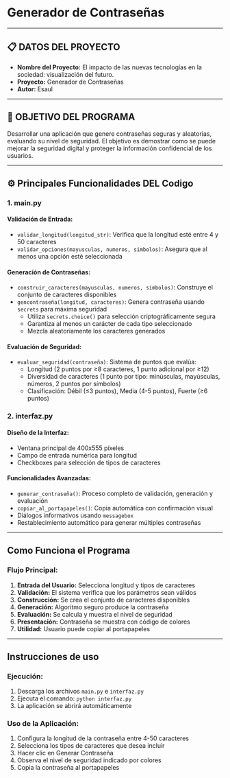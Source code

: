# Generador de Contraseñas

---

## 📋 **DATOS DEL PROYECTO**

- **Nombre del Proyecto:** El impacto de las nuevas tecnologías en la sociedad: visualización del futuro.
- **Proyecto:** Generador de Contraseñas
- **Autor:** Esaul

---

## 🎯 **OBJETIVO DEL PROGRAMA**

Desarrollar una aplicación que genere contraseñas seguras y aleatorias, evaluando su nivel de seguridad. El objetivo es demostrar como se puede mejorar la seguridad digital y proteger la información confidencial de los usuarios.

---

## ⚙️ **Principales Funcionalidades DEL Codigo**

### **1. main.py**

#### **Validación de Entrada:**
- `validar_longitud(longitud_str)`: Verifica que la longitud esté entre 4 y 50 caracteres
- `validar_opciones(mayusculas, numeros, simbolos)`: Asegura que al menos una opción esté seleccionada

#### **Generación de Contraseñas:**
- `construir_caracteres(mayusculas, numeros, simbolos)`: Construye el conjunto de caracteres disponibles
- `gencontraseña(longitud, caracteres)`: Genera contraseña usando `secrets` para máxima seguridad
  - Utiliza `secrets.choice()` para selección criptográficamente segura
  - Garantiza al menos un carácter de cada tipo seleccionado
  - Mezcla aleatoriamente los caracteres generados

#### **Evaluación de Seguridad:**
- `evaluar_seguridad(contraseña)`: Sistema de puntos que evalúa:
  - Longitud (2 puntos por ≥8 caracteres, 1 punto adicional por ≥12)
  - Diversidad de caracteres (1 punto por tipo: minúsculas, mayúsculas, números, 2 puntos por símbolos)
  - Clasificación: Débil (≤3 puntos), Media (4-5 puntos), Fuerte (≥6 puntos)

### **2. interfaz.py**

#### **Diseño de la Interfaz:**
- Ventana principal de 400x555 píxeles
- Campo de entrada numérica para longitud
- Checkboxes para selección de tipos de caracteres

#### **Funcionalidades Avanzadas:**
- `generar_contraseña()`: Proceso completo de validación, generación y evaluación
- `copiar_al_portapapeles()`: Copia automática con confirmación visual
- Diálogos informativos usando `messagebox`
- Restablecimiento automático para generar múltiples contraseñas

---

## **Como Funciona el Programa**

### **Flujo Principal:**
1. **Entrada del Usuario:** Selecciona longitud y tipos de caracteres
2. **Validación:** El sistema verifica que los parámetros sean válidos
3. **Construcción:** Se crea el conjunto de caracteres disponibles
4. **Generación:** Algoritmo seguro produce la contraseña
5. **Evaluación:** Se calcula y muestra el nivel de seguridad
6. **Presentación:** Contraseña se muestra con código de colores
7. **Utilidad:** Usuario puede copiar al portapapeles

---

## **Instrucciones de uso**

### **Ejecución:**
1. Descarga los archivos `main.py` e `interfaz.py`
2. Ejecuta el comando: `python interfaz.py`
3. La aplicación se abrirá automáticamente

### **Uso de la Aplicación:**
1. Configura la longitud de la contraseña entre 4-50 caracteres
2. Selecciona los tipos de caracteres que desea incluir
3. Hacer clic en Generar Contraseña
4. Observa el nivel de seguridad indicado por colores
5. Copia la contraseña al portapapeles
